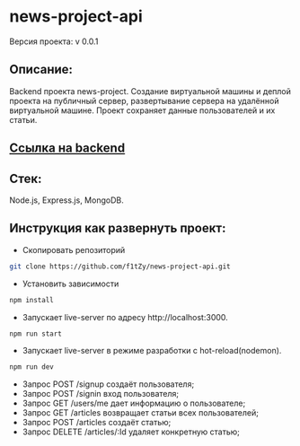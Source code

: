 # news-project-api

Версия проекта: v 0.0.1

## Описание:
Backend проекта news-project. Создание виртуальной машины и деплой проекта на публичный сервер, развертывание сервера на удалённой виртуальной машине. Проект сохраняет данные пользователей и их статьи. 

## [Ссылка на backend](https://api.news-project.gq/)

## Стек:
Node.js, Express.js, MongoDB.

## Инструкция как развернуть проект:
* Скопировать репозиторий 
```sh
git clone https://github.com/f1tZy/news-project-api.git
```

* Установить зависимости
```sh
npm install
```

* Запускает live-server по адресу http://localhost:3000.
```sh
npm run start
```

* Запускает live-server в режиме разработки с hot-reload(nodemon).
```sh
npm run dev
```

* Запрос POST /signup создаёт пользователя;
* Запрос POST /signin вход пользователя;
* Запрос GET /users/me дает информацию о пользователе;
* Запрос GET /articles возвращает статьи всех пользователей;
* Запрос POST /articles создаёт статью;
* Запрос DELETE /articles/:Id удаляет конкретную статью;
